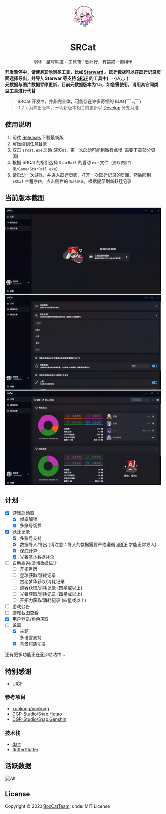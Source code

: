 <!--
 * Copyright (c) 2020-2023, BoxCat. All rights reserved.
 * @Date: 2023-05-18 11:14:49
 * @LastEditTime: 2023-07-21 03:01:33
 * @FilePath: /README.md
-->
<div align="center"><img src="github-assets/images/app_icon.png" width="80" height="80"></div>
<h1 align="center" size="80">SRCat</h1>
<p align="center">崩坏：星穹铁道 - 工具箱 / 愿此行，有猫猫一直相伴</p>

**开发暂停中，请使用其他同类工具，比如 [Starward](https://github.com/Scighost/Starward) 。跃迁数据可以在跃迁记录页面选择导出，并导入 Starwar 等支持 [SRGF](https://uigf.org/zh/standards/SRGF.html) 的工具中( ´･･)ﾉ(._.`)** <br/>
**元数据与图片数据暂停更新，目前元数据版本为1.5，如急需使用，请用其它同类型工具进行代替**

> **SRCat 开发中，并非完全体，可能存在许多奇怪的 BUG (￣﹃￣)** <br>
> 0.2.x 为陈旧版本，一切新版本相关的更新以 [Develop](https://github.com/BoxCatTeam/SRCat/tree/develop) 分支为准

## 使用说明
1. 前往 [Releases](https://github.com/BoxCatTeam/SRCat/releases) 下载最新版
2. 解压缩到任意目录
3. 双击 `srcat.exe` 启动 SRCat，第一次启动可能稍微有点慢 (需要下载部分资源)
4. 根据 SRCat 的指引选择 `StarRail` 的启动 `exe` 文件（`游戏安装目录/Game/StarRail.exe`）
5. 请启动一次游戏，并进入跃迁页面，打开一次跃迁记录的页面，然后回到 `SRCat` 主程序内，点击侧栏的 `跃迁记录`，根据提示刷新跃迁记录

## 当前版本截图
![](github-assets/images/1.png) <br/>
![](github-assets/images/2.png) <br/>
![](github-assets/images/3.png)

## 计划
- [x] 游戏启动器
    - [x] 帧率解锁
    - [x] 多账号切换
- [x] 跃迁记录
    - [x] 多账号支持
    - [x] 数据导入/导出 (请注意：导入的数据需要严格遵循 [SRGF](https://uigf.org/zh/standards/SRGF.html) 才能正常导入)
    - [x] 保底计算
    - [x] 光锥基本数据补全
- [ ] 自助查询/游戏数据统计
    - [ ] 开拓月历
    - [ ] 星琼获取/消耗记录
    - [ ] 古老梦华获取/消耗记录
    - [ ] 遗器获取/消耗记录 (四星或以上)
    - [ ] 光锥获取/消耗记录 (四星或以上)
    - [ ] 开拓力获取/消耗记录 (四星或以上)
- [ ] 游戏公告
- [ ] 游戏截图查看
- [x] 用户登录/角色获取
- [ ] 设置
    - [x] 主题
    - [ ] 多语言支持
    - [x] 背景材质切换

还有更多功能正在逐步咕咕中...

## 特别感谢
- [UIGF](https://uigf.org/)
### 参考项目
- [xunkong/xunkong](https://github.com/xunkong/xunkong)
- [DGP-Studio/Snap.Hutao](https://github.com/DGP-Studio/Snap.Hutao)
- [DGP-Studio/Snap.Genshin](https://github.com/DGP-Studio/Snap.Genshin)

### 技术栈
- [dart](https://github.com/dart-lang/sdk)
- [flutter/flutter](https://github.com/flutter/flutter)

## 活跃数据
![Alt](https://repobeats.axiom.co/api/embed/24cb7ef0f3737b890c89ee7b4a59f84816aa20db.svg "Repobeats analytics image")

## License
Copyright © 2023 [BoxCatTeam](https://boxcat.org), under MIT License
